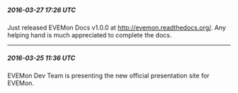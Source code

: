 ﻿##### 2016-03-27 17:26 UTC

Just released EVEMon Docs v1.0.0 at http://evemon.readthedocs.org/. Any helping hand is much appreciated to complete the docs.

----

##### 2016-03-25 11:36 UTC

EVEMon Dev Team is presenting the new official presentation site for EVEMon.